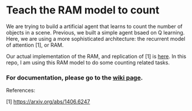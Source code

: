# Teach the RAM model to count

We are trying to build a artificial agent that learns to count the number of objects in a scene. Previous, we built a simple agent bsaed on Q learning. Here, we are using a more sophisticated architecture: the recurrent model of attention [1], or RAM. 

Our actual implementation of the RAM, and replication of [1] is [here](https://github.com/QihongL/RAM). In this repo, I am using this RAM model to do some counting related tasks. 

### For documentation, please go to the [wiki page](https://github.com/QihongL/mathCognition_RAM/wiki). 


References: 

[1] https://arxiv.org/abs/1406.6247
